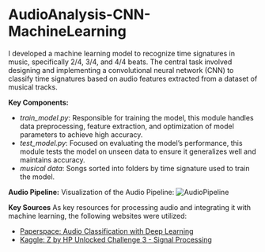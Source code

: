 # AudioAnalysis-CNN-MachineLearning

I developed a machine learning model to recognize time signatures in music, specifically 2/4, 3/4, and 4/4 beats. 
The central task involved designing and implementing a convolutional neural network (CNN) to classify time signatures based on audio features extracted from a dataset of musical tracks.

**Key Components:**
+ *train_model.py*: Responsible for training the model, this module handles data preprocessing, feature extraction, and optimization of model parameters to achieve high accuracy.
+ *test_model.py*: Focused on evaluating the model’s performance, this module tests the model on unseen data to ensure it generalizes well and maintains accuracy.
+ *musical data*: Songs sorted into folders by time signature used to train the model.

**Audio Pipeline:**
Visualization of the Audio Pipeline:
![AudioPipeline](https://github.com/user-attachments/assets/e57e8b7f-7c9c-4272-8c35-416c96478bf5)

**Key Sources**
As key resources for processing audio and integrating it with machine learning, the following websites were utilized:
+ [Paperspace: Audio Classification with Deep Learning](https://blog.paperspace.com/audio-classification-with-deep-learning/)
+ [Kaggle: Z by HP Unlocked Challenge 3 - Signal Processing](https://www.kaggle.com/datasets/kenjee/z-by-hp-unlocked-challenge-3-signal-processing/code)
